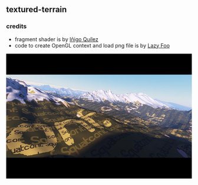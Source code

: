 ## textured-terrain

### credits
* fragment shader is by [Iñigo Quílez](http://www.iquilezles.org/)
* code to create OpenGL context and load png file is by [Lazy Foo](http://lazyfoo.net/tutorials/OpenGL)

![screenshot](https://raw.githubusercontent.com/joates/glsl-textured-terrain/master/img/screenshot.jpg)
